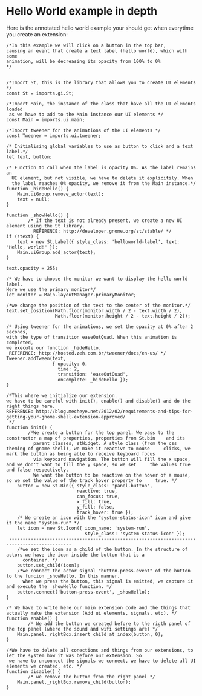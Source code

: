 # Hello World example in depth
Here is the annotated hello world example your should get when everytime you create an extension:

    /*In this example we will click on a button in the top bar,
    causing an event that create a text label (hello world), which with some
    animation, will be decreasing its opacity from 100% to 0%
    */


    /*Import St, this is the library that allows you to create UI elements */
    const St = imports.gi.St;

    /*Import Main, the instance of the class that have all the UI elements loaded
     as we have to add to the Main instance our UI elements */
    const Main = imports.ui.main;

    /*Import tweener for the animations of the UI elements */
    const Tweener = imports.ui.tweener;

    /* Initialising global variables to use as button to click and a text label.*/
    let text, button;

    /* Function to call when the label is opacity 0%. As the label remains an
      UI element, but not visible, we have to delete it explicitily. When
      the label reaches 0% opacity, we remove it from the Main instance.*/
    function _hideHello() {
        Main.uiGroup.remove_actor(text);
        text = null;
    }
    
    function _showHello() {
            /* If the text is not already present, we create a new UI element using the St library.
              REFERENCE: http://developer.gnome.org/st/stable/ */
    if (!text) {
        text = new St.Label({ style_class: 'helloworld-label', text: "Hello, world!" });
        Main.uiGroup.add_actor(text);
    }
    
    text.opacity = 255;
    
    /* We have to choose the monitor we want to display the hello world label.
    Here we use the primary monitor*/
    let monitor = Main.layoutManager.primaryMonitor;

    /*we change the position of the text to the center of the monitor.*/
    text.set_position(Math.floor(monitor.width / 2 - text.width / 2),
                      Math.floor(monitor.height / 2 - text.height / 2));

    /* Using tweener for the animations, we set the opacity at 0% after 2 seconds, 
    with the type of transition easeOutQuad. When this animation is completed, 
    we execute our function _hideHello.
     REFERENCE: http://hosted.zeh.com.br/tweener/docs/en-us/ */
    Tweener.addTween(text,
                     { opacity: 0,
                       time: 2,
                       transition: 'easeOutQuad',
                       onComplete: _hideHello });
    }

    /*This where we initialize our extension.
    we have to be careful with init(), enable() and disable() and do the right things here.
    REFERENCE: http://blog.mecheye.net/2012/02/requirements-and-tips-for-getting-your-gnome-shell-extension-approved/
     */
    function init() {
            /*We create a button for the top panel. We pass to the constructor a map of properties, properties from St.bin    and its
              parent classes, stWidget. A style class (from the css theming of gnome shell), we make it reactive to mouse     clicks, we mark the button as being able to receive keyboard focus 
              via keyboard navigation. The button will fill the x space, and we don't want to fill the y space, so we set     the values true and false respectively.
              We want the button to be reactive on the hover of a mouse, so we set the value of the track_hover property to     true. */
        button = new St.Bin({ style_class: 'panel-button',
                              reactive: true,
                              can_focus: true,
                              x_fill: true,
                              y_fill: false,
                              track_hover: true });
        /* We create an icon with the "system-status-icon" icon and give it the name "system-run" */
        let icon = new St.Icon({ icon_name: 'system-run',
                                 style_class: 'system-status-icon' });
     ---------------------------------------------------------------------------------------------
        /*we set the icon as a child of the button. In the structure of actors we have the icon inside the button that is a
          container. */
        button.set_child(icon);
        /*we connect the actor signal "button-press-event" of the button to the funcion _showHello. In this manner,
          when we press the button, this signal is emitted, we capture it and execute the _showHello function. */
        button.connect('button-press-event', _showHello);
    }
    
    /* We have to write here our main extension code and the things that actually make the extension (Add ui elements, signals, etc). */
    function enable() {
            /* We add the button we created before to the rigth panel of the top panel (where the sound and wifi settings are) */
        Main.panel._rightBox.insert_child_at_index(button, 0);
    }
    
    /*We have to delete all conections and things from our extensions, to let the system how it was before our extension. So
     we have to unconnect the signals we connect, we have to delete all UI elements we created, etc. */
    function disable() {
            /* we remove the button from the right panel */
        Main.panel._rightBox.remove_child(button);
    }
